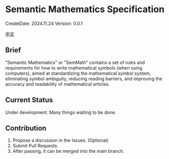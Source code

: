 # Semantic Mathematics Specification

CreateDate: 2024.11.24
Version: 0.0.1

[中文](README_zh.md)

## Brief

"Semantic Mathematics" or "SemMath" contains a set of rules and requirements for how to write mathematical symbols (when using computers), aimed at standardizing the mathematical symbol system, eliminating symbol ambiguity, reducing reading barriers, and improving the accuracy and readability of mathematical articles.

## Current Status

Under development. Many things waiting to be done.

## Contribution

1. Propose a discussion in the Issues. (Optional)
2. Submit Pull Requests.
3. After passing, it can be merged into the main branch.
